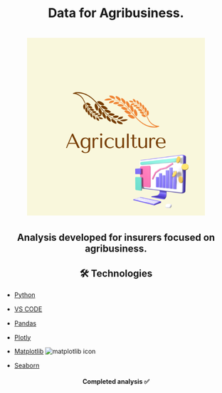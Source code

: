 <h1 align="center">
Data for Agribusiness.
</h1>

<h1 align="center">
<img src= "Agriculture.Logo.png" width="400" height="400" />
</h1>

<h2 align="center">
Analysis developed for insurers focused on agribusiness. 
</h2>



<h2 align="center">
 🛠 Technologies
</h2>


-  [Python](https://www.python.org/) <img src="https://cdn.jsdelivr.net/gh/devicons/devicon/icons/python/python-original.svg" width="20" height="15" />
-  [VS CODE](https://code.visualstudio.com/) <img src="https://cdn.jsdelivr.net/gh/devicons/devicon/icons/vscode/vscode-original.svg" width="20" height="15" />
-  [Pandas](https://pandas.pydata.org/) <img src="https://cdn.jsdelivr.net/gh/devicons/devicon/icons/pandas/pandas-original.svg" width="20" height="15" />  
-  [Plotly](https://plotly.com/python/plotly-express/) <img src="https://avatars.githubusercontent.com/u/5997976?s=200&v=4" width="20" height="15" />
-  [Matplotlib](https://matplotlib.org/3.5.3/api/_as_gen/matplotlib.pyplot.html) ![matplotlib icon](https://user-images.githubusercontent.com/106255930/210024682-001243c2-c9a0-4414-a59d-0e065db5931b.png)

-  [Seaborn](https://seaborn.pydata.org/) <img src="https://user-images.githubusercontent.com/104145773/171375260-c711bda4-ff6d-4693-9a91-b234744f13ad.svg" width="20"      height="15" />

<h4 align="center"> 
	 Completed analysis ✅
</h4>
